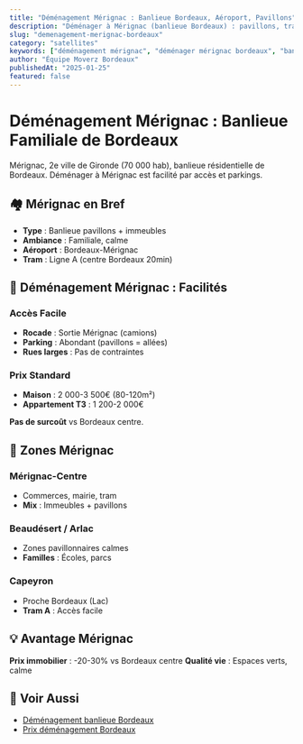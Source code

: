 ```yaml
---
title: "Déménagement Mérignac : Banlieue Bordeaux, Aéroport, Pavillons"
description: "Déménager à Mérignac (banlieue Bordeaux) : pavillons, tram, aéroport, accès facile, parking abondant. Prix standard, quartier familial."
slug: "demenagement-merignac-bordeaux"
category: "satellites"
keywords: ["déménagement mérignac", "déménager mérignac bordeaux", "banlieue bordeaux", "mérignac quartier", "tram mérignac"]
author: "Équipe Moverz Bordeaux"
publishedAt: "2025-01-25"
featured: false
---
```


# Déménagement Mérignac : Banlieue Familiale de Bordeaux

Mérignac, 2e ville de Gironde (70 000 hab), banlieue résidentielle de Bordeaux. Déménager à Mérignac est facilité par accès et parkings.

## 🏘️ Mérignac en Bref

- **Type** : Banlieue pavillons + immeubles
- **Ambiance** : Familiale, calme
- **Aéroport** : Bordeaux-Mérignac
- **Tram** : Ligne A (centre Bordeaux 20min)

## 🚛 Déménagement Mérignac : Facilités

### Accès Facile
- **Rocade** : Sortie Mérignac (camions)
- **Parking** : Abondant (pavillons = allées)
- **Rues larges** : Pas de contraintes

### Prix Standard
- **Maison** : 2 000-3 500€ (80-120m²)
- **Appartement T3** : 1 200-2 000€

**Pas de surcoût** vs Bordeaux centre.

## 🏡 Zones Mérignac

### Mérignac-Centre
- Commerces, mairie, tram
- **Mix** : Immeubles + pavillons

### Beaudésert / Arlac
- Zones pavillonnaires calmes
- **Familles** : Écoles, parcs

### Capeyron
- Proche Bordeaux (Lac)
- **Tram A** : Accès facile

## 💡 Avantage Mérignac

**Prix immobilier** : -20-30% vs Bordeaux centre
**Qualité vie** : Espaces verts, calme

## 🔗 Voir Aussi

- [Déménagement banlieue Bordeaux](/blog/satellites/demenagement-banlieue-bordeaux)
- [Prix déménagement Bordeaux](/blog/satellites/prix-demenagement-bordeaux-2025)

